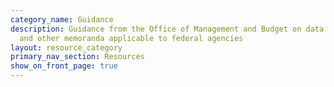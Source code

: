 ```yaml
---
category_name: Guidance
description: Guidance from the Office of Management and Budget on data issues,
  and other memoranda applicable to federal agencies
layout: resource_category
primary_nav_section: Resources
show_on_front_page: true
---
```

